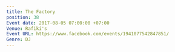 ```yaml
---
title: The Factory
position: 38
Event date: 2017-08-05 07:00:00 +07:00
Venue: Rafiki's
Event URL: https://www.facebook.com/events/1941077542847851/
Genre: DJ
---
```


